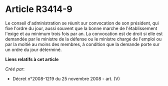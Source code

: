 # Article R3414-9

Le conseil d'administration se réunit sur convocation de son président, qui fixe l'ordre du jour, aussi souvent que la bonne
marche de l'établissement l'exige et au minimum trois fois par an. La convocation est de droit si elle est demandée par le
ministre de la défense ou le ministre chargé de l'emploi ou par la moitié au moins des membres, à condition que la demande
porte sur un ordre du jour déterminé.

**Liens relatifs à cet article**

_Créé par_:

  - Décret n°2008-1219 du 25 novembre 2008 - art. (V)
